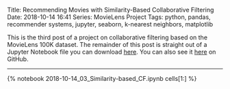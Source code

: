Title: Recommending Movies with Similarity-Based Collaborative Filtering
Date: 2018-10-14 16:41
Series: MovieLens Project
Tags: python, pandas, recommender systems, jupyter, seaborn, k-nearest neighbors, matplotlib

This is the third post of a project on collaborative filtering based on the MovieLens 100K dataset. The remainder of this post is straight out of a Jupyter Notebook file you can download [here](/notebooks/2018-10-14_03_Similarity-based_CF.ipynb). You can also see it [here](https://github.com/benlindsay/movielens-analysis/blob/master/03_Similarity-based_CF.ipynb) on GitHub.

---

{% notebook 2018-10-14_03_Similarity-based_CF.ipynb cells[1:] %}
